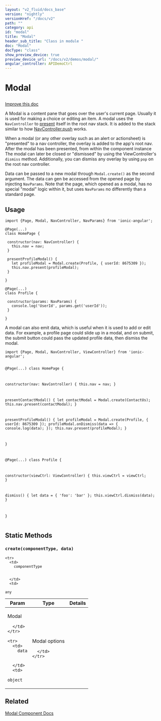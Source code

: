 ```yaml
---
layout: "v2_fluid/docs_base"
version: "nightly"
versionHref: "/docs/v2"
path: ""
category: api
id: "modal"
title: "Modal"
header_sub_title: "Class in module "
doc: "Modal"
docType: "class"
show_preview_device: true
preview_device_url: "/docs/v2/demos/modal/"
angular_controller: APIDemoCtrl 
---
```










<h1 class="api-title">


Modal






</h1>

<a class="improve-v2-docs" href='http://github.com/driftyco/ionic/edit/2.0/ionic/components/modal/modal.ts#L2'>
Improve this doc
</a>






<p>A Modal is a content pane that goes over the user&#39;s current page.
Usually it is used for making a choice or editing an item. A modal uses the
<code>NavController</code> to
<a href='/docs/v2/api/components/nav/NavController/#present'>present</a>
itself in the root nav stack. It is added to the stack similar to how
<a href='/docs/v2/api/components/nav/NavController/#push'>NavController.push</a>
works.</p>
<p>When a modal (or any other overlay such as an alert or actionsheet) is
&quot;presented&quot; to a nav controller, the overlay is added to the app&#39;s root nav.
After the modal has been presented, from within the component instance The
modal can later be closed or &quot;dismissed&quot; by using the ViewController&#39;s
<code>dismiss</code> method. Additionally, you can dismiss any overlay by using <code>pop</code>
on the root nav controller.</p>
<p>Data can be passed to a new modal through <code>Modal.create()</code> as the second
argument. The data can gen be accessed from the opened page by injecting
<code>NavParams</code>. Note that the page, which opened as a modal, has no special
&quot;modal&quot; logic within it, but uses <code>NavParams</code> no differently than a
standard page.</p>

<!-- @usage tag -->

<h2>Usage</h2>

<pre><code class="lang-ts">import {Page, Modal, NavController, NavParams} from &#39;ionic-angular&#39;;

@Page(...)
class HomePage {

 constructor(nav: NavController) {
   this.nav = nav;
 }

 presentProfileModal() {
   let profileModal = Modal.create(Profile, { userId: 8675309 });
   this.nav.present(profileModal);
 }

}

@Page(...)
class Profile {

 constructor(params: NavParams) {
   console.log(&#39;UserId&#39;, params.get(&#39;userId&#39;));
 }

}
</code></pre>
<p>A modal can also emit data, which is useful when it is used to add or edit
data. For example, a profile page could slide up in a modal, and on submit,
the submit button could pass the updated profile data, then dismiss the
modal.</p>
<pre><code class="lang-ts">import {Page, Modal, NavController, ViewController} from &#39;ionic-angular&#39;;

@Page(...)
class HomePage {

 constructor(nav: NavController) {
   this.nav = nav;
 }

 presentContactModal() {
   let contactModal = Modal.create(ContactUs);
   this.nav.present(contactModal);
 }

 presentProfileModal() {
   let profileModal = Modal.create(Profile, { userId: 8675309 });
   profileModal.onDismiss(data =&gt; {
     console.log(data);
   });
   this.nav.present(profileModal);
 }

}

@Page(...)
class Profile {

 constructor(viewCtrl: ViewController) {
   this.viewCtrl = viewCtrl;
 }

 dismiss() {
   let data = { &#39;foo&#39;: &#39;bar&#39; };
   this.viewCtrl.dismiss(data);
 }

}
</code></pre>




<!-- @property tags -->
<h2>Static Methods</h2>
<div id="create"></div>
<h3><code>create(componentType,&nbsp;data)</code>
  
</h3>




<table class="table param-table" style="margin:0;">
  <thead>
    <tr>
      <th>Param</th>
      <th>Type</th>
      <th>Details</th>
    </tr>
  </thead>
  <tbody>
    
    <tr>
      <td>
        componentType
        
        
      </td>
      <td>
        
  <code>any</code>
      </td>
      <td>
        <p>Modal</p>

        
      </td>
    </tr>
    
    <tr>
      <td>
        data
        
        
      </td>
      <td>
        
  <code>object</code>
      </td>
      <td>
        <p>Modal options</p>

        
      </td>
    </tr>
    
  </tbody>
</table>









<!-- instance methods on the class --><!-- related link -->

<h2>Related</h2>

<a href='/docs/v2/components#modals'>Modal Component Docs</a><!-- end content block -->


<!-- end body block -->

